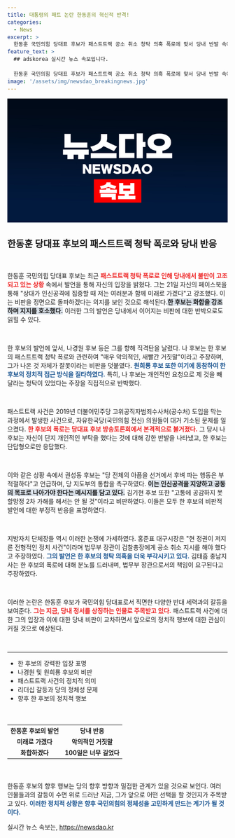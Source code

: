 ```yaml
---
title: 대통령의 패트 논란 한동훈의 혁신적 반격!
categories:
  - News
excerpt: >
  한동훈 국민의힘 당대표 후보가 패스트트랙 공소 취소 청탁 의혹 폭로에 맞서 당내 반발 속에서도 미래를 위해 화합하겠다고 선언했다. 비판에 정면으로 대응하며 정치적 입지를 다지려는 그의 의지가 엿보인다.
feature_text: >
  ## adskorea 실시간 뉴스 속보입니다.

  한동훈 국민의힘 당대표 후보가 패스트트랙 공소 취소 청탁 의혹 폭로에 맞서 당내 반발 속에서도 미래를 위해 화합하겠다고 선언했다. 비판에 정면으로 대응하며 정치적 입지를 다지려는 그의 의지가 엿보인다.
image: '/assets/img/newsdao_breakingnews.jpg'
---
```


<p><img src="/assets/img/newsdao_breakingnews.jpg" alt="adskorea 속보" /></p>

<h2 data-ke-size="size26">한동훈 당대표 후보의 패스트트랙 청탁 폭로와 당내 반응</h2>

<p data-ke-size="size16">&nbsp;</p>

<p>한동훈 국민의힘 당대표 후보는 최근 <b><span style="color: #ee2323;">패스트트랙 청탁 폭로로 인해 당내에서 불만이 고조되고 있는 상황</span></b> 속에서 발언을 통해 자신의 입장을 밝혔다. 그는 21일 자신의 페이스북을 통해 "상대가 인신공격에 집중할 때 저는 여러분과 함께 미래로 가겠다"고 강조했다. 이는 비판을 정면으로 돌파하겠다는 의지를 보인 것으로 해석된다.<b><span style="background-color: #21538527;">한 후보는 화합을 강조하며 지지를 호소했다.</span></b> 이러한 그의 발언은 당내에서 이어지는 비판에 대한 반박으로도 읽힐 수 있다.</p>

<p data-ke-size="size16">&nbsp;</p>

<p>한 후보의 발언에 앞서, 나경원 후보 등은 그를 향해 직격탄을 날렸다. 나 후보는 한 후보의 패스트트랙 청탁 폭로와 관련하여 "매우 악의적인, 새빨간 거짓말"이라고 주장하며, 그가 나온 것 자체가 잘못이라는 비판을 덧붙였다. <b><span style="color: #1a5490;">원희룡 후보 또한 여기에 동참하여 한 후보의 정치적 접근 방식을 질타하였다.</span></b> 특히, 나 후보는 개인적인 요청으로 제 것을 빼달라는 청탁이 있었다는 주장을 직접적으로 반박했다.</p>

<p data-ke-size="size16">&nbsp;</p>

<p>패스트트랙 사건은 2019년 더불어민주당 고위공직자범죄수사처(공수처) 도입을 막는 과정에서 발생한 사건으로, 자유한국당(국민의힘 전신) 의원들이 대거 기소된 문제를 일으켰다. <b><span style="color: #ee2323;">한 후보의 폭로는 당대표 후보 방송토론회에서 본격적으로 불거졌다.</span></b> 그 당시 나 후보는 자신이 단지 개인적인 부탁을 했다는 것에 대해 강한 반발을 나타냈고, 한 후보는 단답형으로만 응답했다.</p>

<p data-ke-size="size16">&nbsp;</p>

<p>이와 같은 상황 속에서 권성동 후보는 "당 전체의 아픔을 선거에서 후벼 파는 행동은 부적절하다"고 언급하며, 당 지도부의 통합을 촉구하였다. <b><span style="background-color: #21538527;">이는 인신공격을 지양하고 공동의 목표로 나아가야 한다는 메시지를 담고 있다.</span></b> 김기현 후보 또한 "고통에 공감하지 못할망정 2차 가해를 해서는 안 될 것"이라고 비판하였다. 이들은 모두 한 후보의 비판적 발언에 대한 부정적 반응을 표명하였다.</p>

<p data-ke-size="size16">&nbsp;</p>

<p>지방자치 단체장들 역시 이러한 논쟁에 가세하였다. 홍준표 대구시장은 "현 정권이 저지른 전형적인 정치 사건"이라며 법무부 장관이 검찰총장에게 공소 취소 지시를 해야 했다고 주장하였다. <b><span style="color: #1a5490;">그의 발언은 한 후보의 청탁 의혹을 더욱 부각시키고 있다.</span></b> 김태흠 충남지사는 한 후보의 폭로에 대해 분노를 드러내며, 법무부 장관으로서의 책임이 요구된다고 주장하였다.</p>

<p data-ke-size="size16">&nbsp;</p>

<p>이러한 논란은 한동훈 후보가 국민의힘 당대표로서 직면한 다양한 반대 세력과의 갈등을 보여준다. <b><span style="color: #ee2323;">그는 지금, 당내 정서를 상징하는 인물로 주목받고 있다.</span></b> 패스트트랙 사건에 대한 그의 입장과 이에 대한 당내 비판이 교차하면서 앞으로의 정치적 행보에 대한 관심이 커질 것으로 예상된다.</p>

<p data-ke-size="size16">&nbsp;</p>

<hr />

<ul>
  <li>한 후보의 강력한 입장 표명</li>
  <li>나경원 및 원희룡 후보의 비판</li>
  <li>패스트트랙 사건의 정치적 의미</li>
  <li>리더십 갈등과 당의 정체성 문제</li>
  <li>향후 한 후보의 정치적 행보</li>
</ul>

<p data-ke-size="size16">&nbsp;</p>

<table style="width: 100%; border-collapse: collapse; margin: 20px 0;">
  <tr>
    <td style="text-align: center; height: 17px;"><b>한동훈 후보의 발언</b></td>
    <td style="text-align: center; height: 17px;"><b>당내 반응</b></td>
  </tr>
  <tr>
    <td style="text-align: center; height: 17px;"><b>미래로 가겠다</b></td>
    <td style="text-align: center; height: 17px;"><b>악의적인 거짓말</b></td>
  </tr>
  <tr>
    <td style="text-align: center; height: 17px;"><b>화합하겠다</b></td>
    <td style="text-align: center; height: 17px;"><b>100일은 너무 길었다</b></td>
  </tr>
</table>

<p data-ke-size="size16">&nbsp;</p>

<p>한동훈 후보의 향후 행보는 당의 향후 방향과 밀접한 관계가 있을 것으로 보인다. 여러 인물들과의 갈등이 수면 위로 드러난 지금, 그가 앞으로 어떤 선택을 할 것인지가 주목받고 있다. <b><span style="color: #1a5490;">이러한 정치적 상황은 향후 국민의힘의 정체성을 고민하게 만드는 계기가 될 것이다.</span></b></p>
실시간 뉴스 속보는, <a href="https://newsdao.kr" rel="dofollow">https://newsdao.kr</a>


